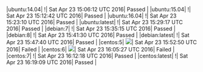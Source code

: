 |ubuntu:14.04| \![](https://cdn.rawgit.com/Neilpang/letest/master/status/ubuntu-14.04.svg?1461423972)| Sat Apr 23 15:06:12 UTC 2016| Passed |
|ubuntu:15.04| \![](https://cdn.rawgit.com/Neilpang/letest/master/status/ubuntu-15.04.svg?1461424362)| Sat Apr 23 15:12:42 UTC 2016| Passed |
|ubuntu:16.04| \![](https://cdn.rawgit.com/Neilpang/letest/master/status/ubuntu-16.04.svg?1461424990)| Sat Apr 23 15:23:10 UTC 2016| Passed |
|ubuntu:latest| \![](https://cdn.rawgit.com/Neilpang/letest/master/status/ubuntu-latest.svg?1461425357)| Sat Apr 23 15:29:17 UTC 2016| Passed |
|debian:7| \![](https://cdn.rawgit.com/Neilpang/letest/master/status/debian-7.svg?1461425715)| Sat Apr 23 15:35:15 UTC 2016| Passed |
|debian:8| \![](https://cdn.rawgit.com/Neilpang/letest/master/status/debian-8.svg?1461426090)| Sat Apr 23 15:41:30 UTC 2016| Passed |
|debian:latest| \![](https://cdn.rawgit.com/Neilpang/letest/master/status/debian-latest.svg?1461426460)| Sat Apr 23 15:47:40 UTC 2016| Passed |
|centos:5| ![](https://cdn.rawgit.com/Neilpang/letest/master/status/centos-5.svg?1461426770)| Sat Apr 23 15:52:50 UTC 2016| Failed |
|centos:6| ![](https://cdn.rawgit.com/Neilpang/letest/master/status/centos-6.svg?1461427527)| Sat Apr 23 16:05:27 UTC 2016| Failed |
|centos:7| \![](https://cdn.rawgit.com/Neilpang/letest/master/status/centos-7.svg?1461427938)| Sat Apr 23 16:12:18 UTC 2016| Passed |
|centos:latest| \![](https://cdn.rawgit.com/Neilpang/letest/master/status/centos-latest.svg?1461428349)| Sat Apr 23 16:19:09 UTC 2016| Passed |

